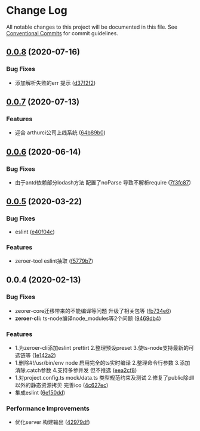 # Change Log

All notable changes to this project will be documented in this file.
See [Conventional Commits](https://conventionalcommits.org) for commit guidelines.

## [0.0.8](https://github.com/zq0904/zeroer/compare/zeroer-cli@0.0.7...zeroer-cli@0.0.8) (2020-07-16)


### Bug Fixes

* 添加解析失败的err 提示 ([d37f2f2](https://github.com/zq0904/zeroer/commit/d37f2f29591313c321849a0eb97902824ea36c19))





## [0.0.7](https://github.com/zq0904/zeroer/compare/zeroer-cli@0.0.6...zeroer-cli@0.0.7) (2020-07-13)


### Features

* 迎合 arthurci公司上线系统 ([64b89b0](https://github.com/zq0904/zeroer/commit/64b89b0b11af8851c5e57cf8b2527490fae8c7d0))





## [0.0.6](https://github.com/zq0904/zeroer/compare/zeroer-cli@0.0.5...zeroer-cli@0.0.6) (2020-06-14)


### Bug Fixes

* 由于antd依赖部分lodash方法 配置了noParse 导致不解析require ([7f3fc87](https://github.com/zq0904/zeroer/commit/7f3fc879489f4f3d71c8a992bb5f5826354afeb2))





## [0.0.5](https://github.com/zq0904/zeroer/compare/zeroer-cli@0.0.4...zeroer-cli@0.0.5) (2020-03-22)


### Bug Fixes

* eslint ([e40f04c](https://github.com/zq0904/zeroer/commit/e40f04ca533232643b3cbdd713dd2d1d1bda15d2))


### Features

* zeroer-tool eslint抽取 ([f5779b7](https://github.com/zq0904/zeroer/commit/f5779b7fecec6fd351bf8c26041f9ce242a905d9))





## 0.0.4 (2020-02-13)


### Bug Fixes

* zeorer-core迁移带来的不能编译等问题 升级了相关包等 ([fb734e6](https://github.com/zq0904/zeroer/commit/fb734e6f1c0766a196cdcae51a4743b316bf9771))
* **zeroer-cli:** ts-node编译node_modules等2个问题 ([9469db4](https://github.com/zq0904/zeroer/commit/9469db47949542e0a7963ea08c03c950aa60e452))


### Features

* 1.为zeroer-cli添加eslint prettirt 2.整理预设preset 3.使ts-node支持最新的可选链等 ([1e142a2](https://github.com/zq0904/zeroer/commit/1e142a293530f997c64020e72c476025f54cae92))
* 1.删除#!/usr/bin/env node 启用完全的ts实时编译 2.整理命令行参数 3.添加清除.catch参数 4.支持多参并发 但不推选 ([eea2cf8](https://github.com/zq0904/zeroer/commit/eea2cf81264cfb51e6ebccc50466d0210d4110eb))
* 1.对project.config.ts mock/data.ts 类型规范约束及测试 2.修复了public除dll以外的静态资源拷贝 完善ico ([4c627ec](https://github.com/zq0904/zeroer/commit/4c627ecd7d707857410c32529e4e69961da7ce7a))
* 集成eslint ([6e150dd](https://github.com/zq0904/zeroer/commit/6e150dd21423a1d21d261be7acab231e581b88c5))


### Performance Improvements

* 优化server 构建输出 ([42979df](https://github.com/zq0904/zeroer/commit/42979dfc7742b165f0012e63c85eabfbfc33f318))
